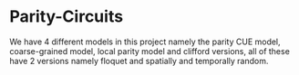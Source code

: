 # Parity-Circuits
We have 4 different models in this project namely the parity CUE model, coarse-grained model, local parity model and clifford versions, all of these have 2 versions namely floquet and spatially and temporally random.
